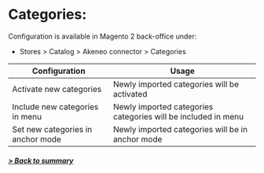 # Categories:

Configuration is available in Magento 2 back-office under:
* Stores > Catalog > Akeneo connector > Categories

| Configuration                     | Usage                                                          |
|-----------------------------------|----------------------------------------------------------------|
| Activate new categories           | Newly imported categories will be activated                    |
| Include new categories in menu    | Newly imported categories categories will be included in menu  |
| Set new categories in anchor mode | Newly imported categories will be in anchor mode               |

##### [> Back to summary](../summary.md)
